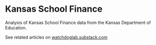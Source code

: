 # Kansas School Finance

Analysis of Kansas School Finance data from the Kansas Department of Education.

See related articles on [watchdoglab.substack.com](https://watchdoglab.substack.com/)
